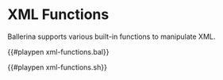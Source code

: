 # XML Functions

Ballerina supports various built-in functions to manipulate XML.

{{#playpen xml-functions.bal}}

{{#playpen xml-functions.sh}}